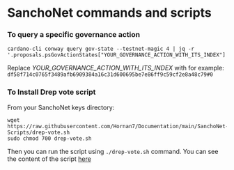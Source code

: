 # SanchoNet commands and scripts

### To query a specific governance action

```
cardano-cli conway query gov-state --testnet-magic 4 | jq -r '.proposals.psGovActionStates["YOUR_GOVERNANCE_ACTION_WITH_ITS_INDEX"]'
```
Replace *YOUR_GOVERNANCE_ACTION_WITH_ITS_INDEX* with for example: `df58f714c0765f3489afb6909384a16c31d600695be7e86ff9c59cf2e8a48c79#0`

### To Install Drep vote script

From your SanchoNet keys directory:
```
wget https://raw.githubusercontent.com/Hornan7/Documentation/main/SanchoNet-Scripts/drep-vote.sh
sudo chmod 700 drep-vote.sh
```
Then you can run the script using `./drep-vote.sh` command. 
You can see the content of the script [here](https://github.com/Hornan7/Documentation/blob/main/SanchoNet-Scripts/drep-vote.sh)
